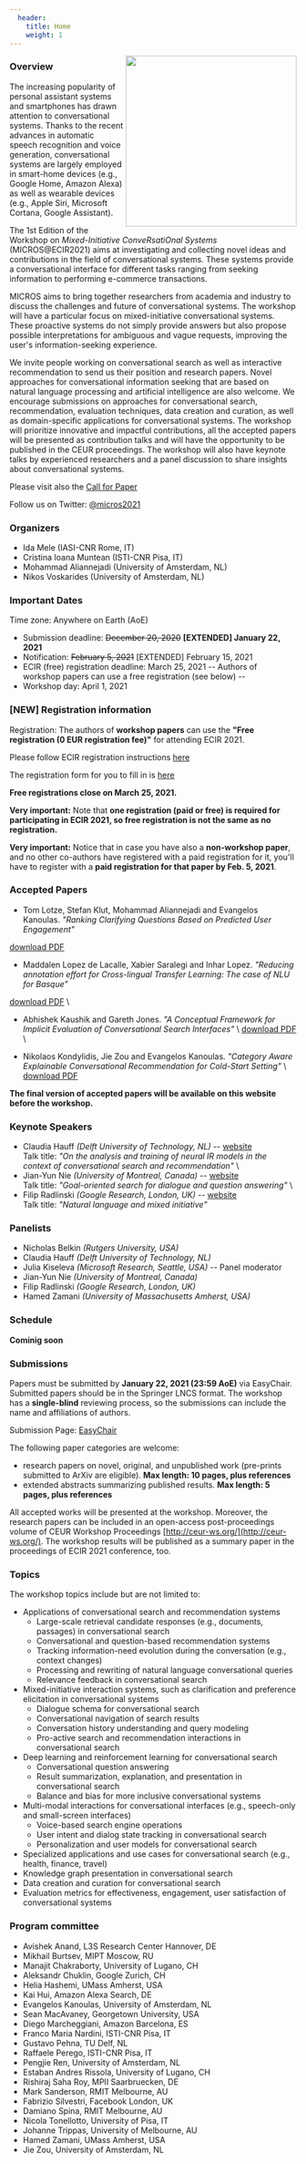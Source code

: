 ```yaml
---
  header:
    title: Home
    weight: 1
---
```


<!--html_preserve-->

<!-- Global site tag (gtag.js) - Google Analytics -->
  <script async src="https://www.googletagmanager.com/gtag/js?id=G-1Q1WPCTYTY"></script>
  <script>
    window.dataLayer = window.dataLayer || [];
    function gtag(){dataLayer.push(arguments);}
    gtag('js', new Date());

    gtag('config', 'G-1Q1WPCTYTY');
  </script>

<!--/html_preserve-->


<IMG SRC="MICROS_logo.jpg" ALIGN="right" width="300"/>

### Overview

The increasing popularity of personal assistant systems and smartphones has drawn attention to conversational systems. Thanks to the recent advances in automatic speech recognition and voice generation, conversational systems are largely employed in smart-home devices (e.g., Google Home, Amazon Alexa) as well as wearable devices (e.g., Apple Siri, Microsoft Cortana, Google Assistant). 

The 1st Edition of the Workshop on _Mixed-Initiative ConveRsatiOnal Systems_ (MICROS@ECIR2021) aims at investigating and collecting novel ideas and contributions in the field of conversational systems. These systems provide a conversational interface for different tasks ranging from seeking information to performing e-commerce transactions. 

MICROS aims to bring together researchers from academia and industry to discuss the challenges and future of conversational systems. The workshop will have a particular focus on mixed-initiative conversational systems. These proactive systems do not simply provide answers but also propose possible interpretations for ambiguous and vague requests, improving the user's information-seeking experience.

We invite people working on conversational search as well as interactive recommendation to send us their position and research papers. Novel approaches for conversational information seeking that are based on natural language processing and artificial intelligence are also welcome. We encourage submissions on  approaches for conversational search, recommendation, evaluation techniques, data creation and curation, as well as domain-specific applications for conversational systems. The workshop will prioritize innovative and impactful contributions, all the accepted papers will be presented as contribution talks and will have the opportunity to be published in the CEUR proceedings. 
The workshop will also have keynote talks by experienced researchers and a panel discussion to share insights about conversational systems. 

Please visit also the [Call for Paper](https://easychair.org/cfp/micros2021)

Follow us on Twitter: [@micros2021](https://twitter.com/micros2021)

### Organizers

- Ida Mele (IASI-CNR Rome, IT)
- Cristina Ioana Muntean (ISTI-CNR Pisa, IT)
- Mohammad Aliannejadi (University of Amsterdam, NL)
- Nikos Voskarides (University of Amsterdam, NL) 

### Important Dates

Time zone: Anywhere on Earth (AoE)

- Submission deadline: ~~December 20, 2020~~ **[EXTENDED] January 22, 2021**
- Notification:	~~February 5, 2021~~ [EXTENDED] February 15, 2021
- ECIR (free) registration deadline: March 25, 2021 -- Authors of workshop papers can use a free registration (see below) --
- Workshop day:	April 1, 2021

### [NEW] Registration information

Registration: The authors of **workshop papers** can use the **"Free registration (0 EUR registration fee)"** for attending ECIR 2021.

Please follow ECIR registration instructions [here](https://www.ecir2021.eu/registration/) 

The registration form for you to fill in is [here](https://bit.ly/3oZO41I)

**Free registrations close on March 25, 2021.** 

**Very important:** Note that **one registration (paid or free) is required for participating in ECIR 2021, so free registration is not the same as no registration.** 

**Very important:** Notice that in case you have also a **non-workshop paper**, and no other co-authors have registered with a paid registration for it, you'll have to register with a **paid registration for that paper by Feb. 5, 2021**.


### Accepted Papers
- Tom Lotze, Stefan Klut, Mohammad Aliannejadi and Evangelos Kanoulas. _"Ranking Clarifying Questions Based on Predicted User Engagement"_ 

[download PDF](pubs/Lotze_MICROS2021.pdf) 

- Maddalen Lopez de Lacalle, Xabier Saralegi and Inhar Lopez. _"Reducing annotation effort for Cross-lingual Transfer Learning: The case of NLU for Basque"_ 

[download PDF](pubs/Lopez_MICROS2021.pdf) \

- Abhishek Kaushik and Gareth Jones. _"A Conceptual Framework for Implicit Evaluation of Conversational Search Interfaces"_ \ [download PDF](pubs/Kaushik_MICROS2021.pdf) \

- Nikolaos Kondylidis, Jie Zou and Evangelos Kanoulas. _"Category Aware Explainable Conversational Recommendation for Cold-Start Setting"_ \ [download PDF](pubs/Kondylidis_MICROS2021.pdf)

**The final version of accepted papers will be available on this website before the workshop.**

### Keynote Speakers
- Claudia Hauff _(Delft University of Technology, NL)_ -- [website](https://chauff.github.io/) \
  Talk title: _"On the analysis and training of neural IR models in the context of conversational search and recommendation"_ \
- Jian-Yun Nie _(University of Montreal, Canada)_ -- [website](http://rali.iro.umontreal.ca/nie-site/jian-yun-nie-en/) \
  Talk title: _"Goal-oriented search for dialogue and question answering"_ \
- Filip Radlinski _(Google Research, London, UK)_ -- [website](http://www.radlinski.org/) \
  Talk title: _"Natural language and mixed initiative"_

### Panelists 
- Nicholas Belkin _(Rutgers University, USA)_
- Claudia Hauff _(Delft University of Technology, NL)_ 
- Julia Kiseleva _(Microsoft Research, Seattle, USA)_ -- Panel moderator
- Jian-Yun Nie _(University of Montreal, Canada)_
- Filip Radlinski _(Google Research, London, UK)_
- Hamed Zamani _(University of Massachusetts Amherst, USA)_

### Schedule
**Cominig soon**


### Submissions

Papers must be submitted by **January 22, 2021 (23:59 AoE)** via EasyChair. Submitted papers should be in the Springer LNCS format. The workshop has a **single-blind** reviewing process, so the submissions can include the name and affiliations of authors.
 
Submission Page: [EasyChair](https://easychair.org/conferences/?conf=micros2021)

The following paper categories are welcome:
- research papers on novel, original, and unpublished work (pre-prints submitted to ArXiv are eligible). **Max length: 10 pages, plus references**
- extended abstracts summarizing published results. **Max length: 5 pages, plus references**

All accepted works will be presented at the workshop. Moreover, the research papers can be included in an open-access post-proceedings volume of CEUR Workshop Proceedings [http://ceur-ws.org/](http://ceur-ws.org/). The workshop results will be published as a summary paper in the proceedings of ECIR 2021 conference, too. 

### Topics
The workshop topics include but are not limited to:

- Applications of conversational search and recommendation systems
    - Large-scale retrieval candidate responses (e.g., documents, passages) in conversational search
    - Conversational and question-based recommendation systems
    - Tracking information-need evolution during the conversation (e.g., context changes)
    - Processing and rewriting of natural language conversational queries
    - Relevance feedback in conversational search
- Mixed-initiative interaction systems, such as clarification and preference elicitation in conversational systems
     - Dialogue schema for conversational search
    - Conversational navigation of search results
    - Conversation history understanding and query modeling
    - Pro-active search and recommendation interactions in conversational search
- Deep learning and reinforcement learning for conversational search
    - Conversational question answering
    - Result summarization, explanation, and presentation in conversational search
    - Balance and bias for more inclusive conversational systems
- Multi-modal interactions for conversational interfaces (e.g., speech-only and small-screen interfaces)
    - Voice-based search engine operations
    - User intent and dialog state tracking in conversational search
    - Personalization and user models for conversational search
- Specialized applications and use  cases for conversational search (e.g., health, finance, travel)
- Knowledge graph presentation in conversational search
- Data creation and curation for conversational search
- Evaluation metrics for effectiveness, engagement, user satisfaction of conversational systems

### Program committee

- Avishek Anand, L3S Research Center Hannover, DE
- Mikhail Burtsev, MIPT Moscow, RU
- Manajit Chakraborty, University of Lugano, CH
- Aleksandr Chuklin, Google Zurich, CH
- Helia Hashemi, UMass Amherst, USA
- Kai Hui, Amazon Alexa Search, DE
- Evangelos Kanoulas, University of Amsterdam, NL
- Sean MacAvaney, Georgetown University, USA
- Diego Marcheggiani, Amazon Barcelona, ES
- Franco Maria Nardini, ISTI-CNR Pisa, IT
- Gustavo	Pehna, TU Delf, NL
- Raffaele Perego, ISTI-CNR Pisa, IT
- Pengjie Ren, University of Amsterdam, NL
- Estaban Andres Rissola, University of Lugano, CH
- Rishiraj Saha Roy, MPII Saarbruecken, DE
- Mark Sanderson, RMIT Melbourne, AU
- Fabrizio Silvestri, Facebook London, UK
- Damiano Spina, RMIT Melbourne, AU
- Nicola Tonellotto, University of Pisa, IT
- Johanne Trippas, University of Melbourne, AU
- Hamed Zamani, UMass Amherst, USA
- Jie Zou, University of Amsterdam, NL
